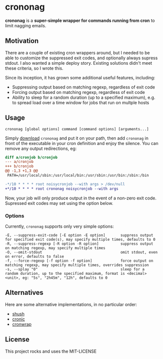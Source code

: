 # crononag

**crononag** is a **super-simple wrapper for commands running from cron** to
limit nagging emails.

## Motivation

There are a couple of existing cron wrappers around, but I needed to be able to
customize the suppressed exit codes, and optionally always supress stdout.  I
also wanted a simple deploy story.  Existing solutions didn't meet these
criteria, so I wrote this.

Since its inception, it has grown some additional useful features, including:

- Suppressing output based on matching regexp, regardless of exit code
- Forcing output based on matching regexp, regardless of exit code
- Ability to sleep for a random duration (up to a specified maximum), e.g. to
  spread load over a time window for jobs that run on multple hosts

## Usage

```
crononag [global options] command [command options] [arguments...]
```

Simply [download](https://github.com/pdf/crononag/releases/latest)
`crononag` and put it on your path, then add `crononag` in front of the
executable in your cron definition and enjoy the silence.  You can remove any
output redirections, eg:

```diff
diff a/cronjob b/cronjob
--- a/cronjob
+++ b/cronjob
@@ -1,3 +1,3 @@
 PATH=/usr/local/sbin:/usr/local/bin:/usr/sbin:/usr/bin:/sbin:/bin

-*/10 * * * * root noisycronjob --with args > /dev/null
+*/10 * * * * root crononag noisycronjob --with args
```

Now, your job will only produce output in the event of a non-zero exit code.
Supressed exit codes may set using the option below.

### Options

Currently, `crononag` supports only very simple options:

```
-E, --suppress-exit-code [-E option -E option]       suppress output for specified exit code(s), may specify multiple times, defaults to 0
-R, --suppress-regexp [-R option -R option]          suppress output on matching regexp, may specify multiple times
-O, --omit-stdout                                    omit stdout, even on error, defaults to false
-f, --force-regexp [-f option -f option]             force output on matching regexp, may specify multiple times, overrides suppression
-s, --splay "0"                                      sleep for a random duration, up to the specified maximum, format is <decimal><unit>, eg: "5s", "2h45m", "12h", defaults to 0
```

## Alternatives

Here are some alternative implementations, in no particular order:

- [shush](http://web.taranis.org/shush/)
- [cronic](http://habilis.net/cronic/)
- [cronwrap](https://www.uow.edu.au/~sah/cronwrap.html)

## License

This project rocks and uses the MIT-LICENSE
